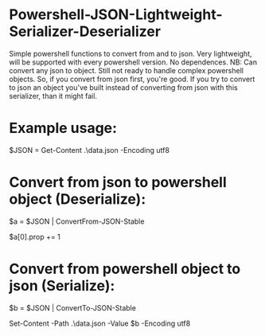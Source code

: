 # Powershell-JSON-Lightweight-Serializer-Deserializer
Simple powershell functions to convert from and to json. Very lightweight, will be supported with every powershell version. No dependences.
NB: Can convert any json to object. Still not ready to handle complex powershell objects. So, if you convert from json first, you're good. If you try to convert to json an object you've built instead of converting from json with this serializer, than it might fail.

# Example usage:

$JSON = Get-Content .\data.json -Encoding utf8

# Convert from json to powershell object (Deserialize):
$a = $JSON | ConvertFrom-JSON-Stable

$a[0].prop += 1

# Convert from powershell object to json (Serialize):
$b = $JSON | ConvertTo-JSON-Stable

Set-Content -Path .\data.json -Value $b -Encoding utf8
